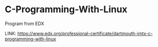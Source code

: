 # C-Programming-With-Linux

Program from EDX

LINK: https://www.edx.org/professional-certificate/dartmouth-imtx-c-programming-with-linux
